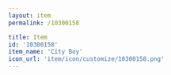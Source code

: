 ```yaml
---
layout: item
permalink: /10300158

title: Item
id: '10300158'
item_name: 'City Boy'
icon_url: 'item/icon/customize/10300158.png'
---
```

